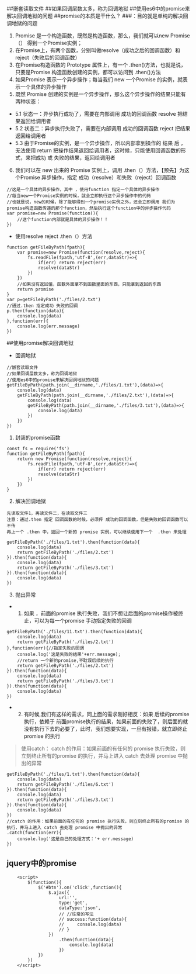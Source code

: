 ##嵌套读取文件
##如果回调层数太多，称为回调地狱
##使用es6中的promise来解决回调地狱的问题
##promise的本质是干什么？
###：目的就是单纯的解决回调地狱的问题
1. Promise 是一个构造函数，既然是构造函数，那么，我们就可以new Promise（） 得到一个Promise实例；
2. 在Promise上，有两个函数，分别叫做resolve（成功之后的回调函数）和reject（失败后的回调函数）
3. 在Promise构造函数的 Prototype 属性上，有一个 .then()方法，也就是说，只要是Promise 构造函数创建的实例，都可以访问到 .then()方法
4. 如果Promise 表示一个异步操作；每当我们 new  一个Promise 的实例，就表示一个具体的异步操作
5. 既然 Promise 创建的实例是一个异步操作，那么这个异步操作的结果只能有  两种状态：
* 5.1 状态一：异步执行成功了，需要在内部调用 成功的回调函数 resolve 把结果返回给调用者
* 5.2 状态二：异步执行失败了，需要在内部调用 成功的回调函数 reject 把结果返回给调用者 
* 5.3 由于Promise的实例，是一个异步操作，所以内部拿到操作的 结果 后 ，无法使用 return 把操作结果返回给调用者，这时候，只能使用回调函数的形式，来把成功 或 失败的结果，返回给调用者
6. 我们可以在 new 出来的 Promise 实例上，调用 .then（）方法，【预先】为这个Promise 异步操作，指定 成功（resolve）和失败（reject）回调函数

```
//这是一个具体的异步操作，其中 ，使用function 指定一个具体的异步操作
//每当new一个Promise实例的时候，就会立即执行这个异步操作中的代码
//也就是说，new的时候，除了能够得到一个promise实例之外，还会立即调用 我们为promise构造函数传递的那个function，然后执行这个function中的异步操作代码
var promise=new Promise(function(){
    //这个function内部就是具体的异步操作！！
})
```
* 使用resolve  reject  .then（）方法
```
function getFileByPath(fpath){
    var promise=new Promise(function(resolve,reject){
        fs.readFile(fpath,'utf-8',(err,dataStr)=>{
            if(err) return reject(err)
            resolve(dataStr)
        })
    })
    //如果没有返回值，函数外面拿不到函数里面的东西，只能拿到返回的东西
    return promise
}
var p=getFileByPath('./files/2.txt')
//通过.then 指定成功 失败的回调
p.then(function(data){
    console.log(data)
},function(err){
    console.log(err.message)
})
```

##使用promise解决回调地狱
* 回调地狱
```
//嵌套读取文件
//如果回调层数太多，称为回调地狱
//使用es6中的promise来解决回调地狱的问题
getFileByPath(path.join(__dirname,'./files/1.txt'),(data)=>{
    console.log(data)
    getFileByPath(path.join(__dirname,'./files/2.txt'),(data)=>{
        console.log(data)
        getFileByPath(path.join(__dirname,'./files/3.txt'),(data)=>{
            console.log(data)
        })
    })
})

```
1. 封装的promise函数
```
const fs = require('fs')
function getFileByPath(fpath){
    return new Promise(function(resolve,reject){
        fs.readFile(fpath,'utf-8',(err,dataStr)=>{
            if(err) return reject(err)
            resolve(dataStr)
        })
    })
}
```
2. 解决回调地狱
```
先读取文件1，再读文件二，在读取文件三
注意：通过.then 指定 回调函数的时候，必须传 成功的回调函数，但是失败的回调函数可以不传
再上一个 .then 中，返回一个新的 promise 实例，可以继续使用下一个  .then 来处理

getFileByPath('./files/1.txt').then(function(data){
    console.log(data)
    return getFileByPath('./files/2.txt')
}).then(function(data){
    console.log(data)
    return getFileByPath('./files/3.txt')
}).then(function(data){
    console.log(data)
})
```
3. 抛出异常
* 1.  如果 ，前面的promise 执行失败，我们不想让后面的promise操作被终止，可以为每一个promise 手动指定失败的回调
```
getFileByPath('./files/11.txt').then(function(data){
    console.log(data)
    return getFileByPath('./files/2.txt')
},function(err){//指定失败的回调
    console.log('这是失败的结果'+err.message);
    //return 一个新的promise,不耽误后续的执行
    return getFileByPath('./files/2.txt')
}).then(function(data){
    console.log(data)
    return getFileByPath('./files/3.txt')
}).then(function(data){
    console.log(data)
})
```
* 2. 有时候,我们有这样的需求，同上面的需求刚好相反：如果 后续的promise执行，依赖于 前面promise执行的结果，如果前面的失败了，则后面的就没有执行下去的必要了，此时，我们想要实现，一旦有报错，就立即终止 promise 的执行
> 使用catch： catch 的作用：如果前面的有任何的 promise 执行失败，则立刻终止所有的promise 的执行，并马上进入 catch 去处理 promise 中抛出的异常
```
getFileByPath('./files/1.txt').then(function(data){
    console.log(data)
    return getFileByPath('./files/6.txt')
}).then(function(data){
    console.log(data)
    return getFileByPath('./files/3.txt')
}).then(function(data){
    console.log(data)
})
//catch 的作用：如果前面的有任何的 promise 执行失败，则立刻终止所有的promise 的执行，并马上进入 catch 去处理 promise 中抛出的异常
.catch(function(err){
    console.log('这是自己的处理方式：'+ err.message)
})

```


## jquery中的promise

```
    <script>
        $(function(){
            $('#btn').on('click',function(){
                $.ajax({
                    url:'',
                    type:'get',
                    dataType:'json',
                    // //往常的写法
                    // success:function(data){
                    //     console.log(data)
                    // }
                })
                    .then(function(data){
                        console.log(data)
                    })
            })
        })
    </script>
```